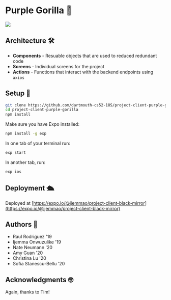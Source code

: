 # Purple Gorilla 🦍

![](https://i.imgur.com/b2QqScv.png)

## Architecture 🛠

- **Components** - Resuable objects that are used to reduced redundant code
- **Screens** - Individual screens for the project
- **Actions** - Functions that interact with the backend endpoints using `axios`

## Setup 🚀

```bash
git clone https://github.com/dartmouth-cs52-18S/project-client-purple-gorilla.git
cd project-client-purple-gorilla
npm install
```

Make sure you have Expo installed:

```bash
npm install -g exp
```

In one tab of your terminal run:

```bash
exp start
```

In another tab, run:

```bash
exp ios
```

## Deployment 🛳

Deployed at [https://expo.io/@ijemmao/project-client-black-mirror](https://expo.io/@ijemmao/project-client-black-mirror)


## Authors 📝

* Raul Rodriguez '19
* Ijemma Onwuzulike '19
* Nate Neumann '20
* Amy Guan '20
* Christina Lu '20
* Sofia Stanescu-Bellu '20

## Acknowledgments 🤓

Again, thanks to Tim!
